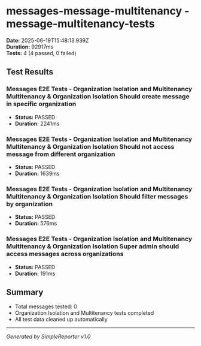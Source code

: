 # messages-message-multitenancy - message-multitenancy-tests

**Date:** 2025-06-19T15:48:13.939Z  
**Duration:** 92917ms  
**Tests:** 4 (4 passed, 0 failed)

## Test Results


### Messages E2E Tests - Organization Isolation and Multitenancy Multitenancy & Organization Isolation Should create message in specific organization
- **Status:** PASSED
- **Duration:** 2241ms



### Messages E2E Tests - Organization Isolation and Multitenancy Multitenancy & Organization Isolation Should not access message from different organization
- **Status:** PASSED
- **Duration:** 1639ms



### Messages E2E Tests - Organization Isolation and Multitenancy Multitenancy & Organization Isolation Should filter messages by organization
- **Status:** PASSED
- **Duration:** 576ms



### Messages E2E Tests - Organization Isolation and Multitenancy Multitenancy & Organization Isolation Super admin should access messages across organizations
- **Status:** PASSED
- **Duration:** 191ms



## Summary

- Total messages tested: 0
- Organization Isolation and Multitenancy tests completed
- All test data cleaned up automatically

---
*Generated by SimpleReporter v1.0*
